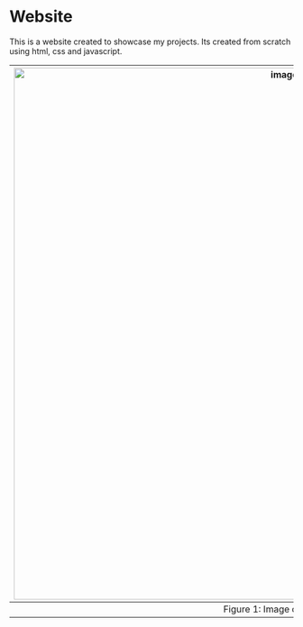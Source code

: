 # Website
This is a website created to showcase my projects. Its created from scratch using html, css and javascript.

|<img width="943" alt="image" src="https://github.com/Gunmy/website/assets/99408493/48a6aef5-b51e-42cf-9198-e4ca7aa12fcb">|
|:--:|
|Figure 1: Image of website|
